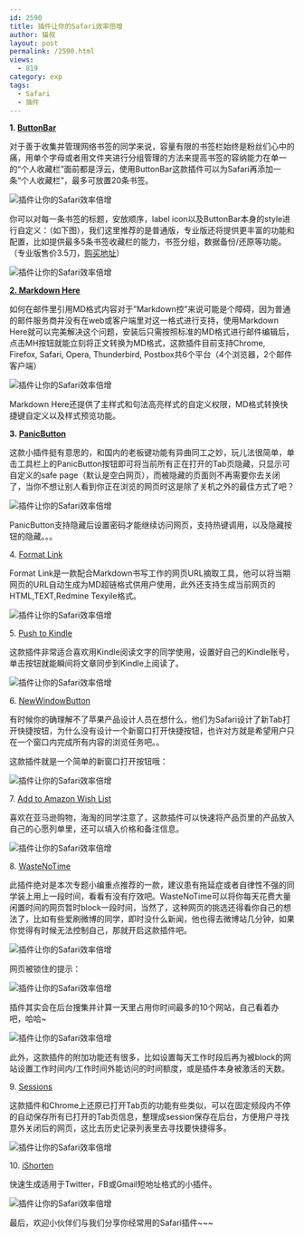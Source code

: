 ```yaml
---
id: 2590
title: 插件让你的Safari效率倍增
author: 猫叔
layout: post
permalink: /2590.html
views:
  - 819
category: exp
tags:
  - Safari
  - 插件
---
```

**1. <a title="" href="https://extensions.apple.com/details/?id=com.midwinterdg.buttonbar-ZVT624LFPW" target="_blank" data-original-title="">ButtonBar</a>**

对于善于收集并管理网络书签的同学来说，容量有限的书签栏始终是粉丝们心中的痛，用单个字母或者用文件夹进行分组管理的方法来提高书签的容纳能力在单一的“个人收藏栏”面前都是浮云，使用ButtonBar这款插件可以为Safari再添加一条“个人收藏栏”，最多可放置20条书签。

<div class="insert-post-ads">
</div>

<img class=" aligncenter" src="http://cache.maoshu.cc//wp-content/uploads/sinapicv2-backup/2590-ww3-large-005V4vEUjw1eo3kxx40suj309u03d74g.jpg" alt="插件让你的Safari效率倍增" />

你可以对每一条书签的标题，安放顺序，label icon以及ButtonBar本身的style进行自定义：（如下图），我们这里推荐的是普通版，专业版还将提供更丰富的功能和配置，比如提供最多5条书签收藏栏的能力，书签分组，数据备份/还原等功能。（专业版售价3.5刀，<a title="" href="http://www.buttonbar-plus.com/" target="_blank" data-original-title="">购买地址</a>）

<img class=" aligncenter" src="http://cache.maoshu.cc//wp-content/uploads/sinapicv2-backup/2590-ww1-large-005V4vEUjw1eo3ky6p6npj315c0nxguj.jpg" alt="插件让你的Safari效率倍增" />

**<a title="" href="http://markdown-here.com/" target="_blank" data-original-title="">2. Markdown Here</a>**

如何在邮件里引用MD格式内容对于”Markdown控”来说可能是个障碍，因为普通的邮件服务商并没有在web或客户端里对这一格式进行支持，使用Markdown Here就可以完美解决这个问题，安装后只需按照标准的MD格式进行邮件编辑后，点击MH按钮就能立刻将正文转换为MD格式，这款插件目前支持Chrome, Firefox, Safari, Opera, Thunderbird, Postbox共6个平台（4个浏览器，2个邮件客户端）

![插件让你的Safari效率倍增][1]

Markdown Here还提供了主样式和句法高亮样式的自定义权限，MD格式转换快捷键自定义以及样式预览功能。

**3. <a title="" href="https://extensions.apple.com/details/?id=at.greiner.extensions.panicbutton-HB5LTBYG96" data-original-title="">PanicButton</a>**

这款小插件挺有意思的，和国内的老板键功能有异曲同工之妙，玩儿法很简单，单击工具栏上的PanicButton按钮即可将当前所有正在打开的Tab页隐藏，只显示可自定义的safe page（默认是空白网页），而被隐藏的页面则不再需要你去关闭了，当你不想让别人看到你正在浏览的网页时这是除了关机之外的最佳方式了吧？

<img class=" aligncenter" src="http://cache.maoshu.cc//wp-content/uploads/sinapicv2-backup/2590-ww3-large-005V4vEUjw1eo3kz2xy2oj30cy0aedh0.jpg" alt="插件让你的Safari效率倍增" />

PanicButton支持隐藏后设置密码才能继续访问网页，支持热键调用，以及隐藏按钮的隐藏。。。

4. <a title="" href="https://extensions.apple.com/details/?id=com.appspot.format-link-4UYW8D4846" data-original-title="">Format Link</a>

Format Link是一款配合Markdown书写工作的网页URL摘取工具，他可以将当期网页的URL自动生成为MD超链格式供用户使用，此外还支持生成当前网页的HTML,TEXT,Redmine Texyile格式。

<img class=" aligncenter" src="http://cache.maoshu.cc//wp-content/uploads/sinapicv2-backup/2590-ww2-large-005V4vEUjw1eo3kz8zh6ij30bu07ljsf.jpg" alt="插件让你的Safari效率倍增" />

5. <a title="" href="https://extensions.apple.com/details/?id=org.fivefilters.kindleit-KX53AQX2BP" data-original-title="">Push to Kindle</a>

这款插件非常适合喜欢用Kindle阅读文字的同学使用，设置好自己的Kindle账号，单击按钮就能瞬间将文章同步到Kindle上阅读了。

<img class=" aligncenter" src="http://cache.maoshu.cc//wp-content/uploads/sinapicv2-backup/2590-ww2-large-005V4vEUjw1eo3kzelfvkj30nm0e1qbx.jpg" alt="插件让你的Safari效率倍增" />

6. <a title="" href="https://extensions.apple.com/details/?id=com.ivanzez.newwindowbutton-LWE95KBD82" data-original-title="">NewWindowButton</a>

有时候你的确理解不了苹果产品设计人员在想什么，他们为Safari设计了新Tab打开快捷按钮，为什么没有设计一个新窗口打开快捷按钮，也许对方就是希望用户只在一个窗口内完成所有内容的浏览任务吧。。

这款插件就是一个简单的新窗口打开按钮哦：

<img class=" aligncenter" src="http://cache.maoshu.cc//wp-content/uploads/sinapicv2-backup/2590-ww3-large-005V4vEUjw1eo3kzjrbofj308l01ijrd.jpg" alt="插件让你的Safari效率倍增" />

7. <a title="" href="https://extensions.apple.com/details/?id=com.amazon.safari.wishlist-86P4553JA3" data-original-title="">Add to Amazon Wish List</a>

喜欢在亚马逊购物，海淘的同学注意了，这款插件可以快速将产品页里的产品放入自己的心愿列单里，还可以填入价格和备注信息。

<img class=" aligncenter" src="http://cache.maoshu.cc//wp-content/uploads/sinapicv2-backup/2590-ww2-large-005V4vEUjw1eo3kzqghprj30dg07l74n.jpg" alt="插件让你的Safari效率倍增" />

8. <a title="" href="https://extensions.apple.com/details/?id=com.bumblebee.wastenotime-E6Q24JUVVZ" data-original-title="">WasteNoTime</a>

此插件绝对是本次专题小编重点推荐的一款，建议患有拖延症或者自律性不强的同学装上用上一段时间，看看有没有疗效吧。WasteNoTime可以将你每天花费大量闲置时间的网页暂时block一段时间，当然了，这种网页的挑选还得看你自己的想法了，比如有些爱刷微博的同学，即时没什么新闻，他也得去微博站几分钟，如果你觉得有时候无法控制自己，那就开启这款插件吧。

<img class=" aligncenter" src="http://cache.maoshu.cc//wp-content/uploads/sinapicv2-backup/2590-ww4-large-005V4vEUjw1eo3kzxwcb7j30cg0armyy.jpg" alt="插件让你的Safari效率倍增" />

网页被锁住的提示：

<img class=" aligncenter" src="http://cache.maoshu.cc//wp-content/uploads/sinapicv2-backup/2590-ww2-large-005V4vEUjw1eo3l091jskj30mj095go2.jpg" alt="插件让你的Safari效率倍增" />

插件其实会在后台搜集并计算一天里占用你时间最多的10个网站，自己看着办吧，哈哈~

<img class=" aligncenter" src="http://cache.maoshu.cc//wp-content/uploads/sinapicv2-backup/2590-ww2-large-005V4vEUjw1eo3l2nsw19j30mb0he0u1.jpg" alt="插件让你的Safari效率倍增" />

此外，这款插件的附加功能还有很多，比如设置每天工作时段后再为被block的网站设置工作时间内/工作时间外能访问的时间额度，或是插件本身被激活的天数。

9. <a title="" href="https://extensions.apple.com/details/?id=yoo.david.sessions-DEUB45NR9T" data-original-title="">Sessions</a>

这款插件和Chrome上还原已打开Tab页的功能有些类似，可以在固定频段内不停的自动保存所有已打开的Tab页信息，整理成session保存在后台，方便用户寻找意外关闭后的网页，这比去历史记录列表里去寻找要快捷得多。

<img class=" aligncenter" src="http://cache.maoshu.cc//wp-content/uploads/sinapicv2-backup/2590-ww3-large-005V4vEUjw1eo3l5qu92wj30hs06cgmt.jpg" alt="插件让你的Safari效率倍增" />

10. <a title="" href="https://extensions.apple.com/details/?id=cz.sype-shortener-service.ishorten-8G9QHKR73F" data-original-title="">iShorten</a>

快速生成适用于Twitter，FB或Gmail短地址格式的小插件。

<img class=" aligncenter" src="http://cache.maoshu.cc//wp-content/uploads/sinapicv2-backup/2590-ww4-large-005V4vEUjw1eo3l5vx0adj303z031aa1.jpg" alt="插件让你的Safari效率倍增" />

最后，欢迎小伙伴们与我们分享你经常用的Safari插件~~~

 [1]: http://cache.maoshu.cc//wp-content/uploads/sinapicv2-backup/2590-ww4-large-005V4vEUjw1eo3kymtsyjj30my04xmy2.jpg



